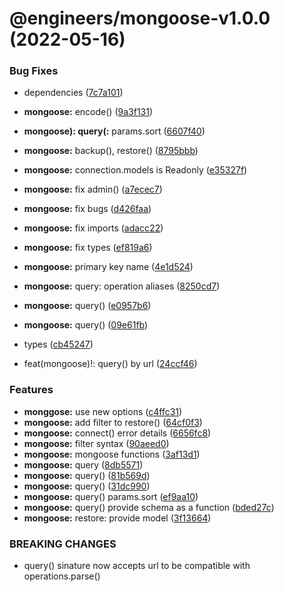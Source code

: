 # @engineers/mongoose-v1.0.0 (2022-05-16)


### Bug Fixes

* dependencies ([7c7a101](https://github.com/eng-dibo/dibo/commit/7c7a101a58148a6607bac949b4aa8b93587e9b52))
* **mongoose:**  encode() ([9a3f131](https://github.com/eng-dibo/dibo/commit/9a3f1317717bea2a862d7e794f19083b90c637ed))
* **mongoose): query(:** params.sort ([6607f40](https://github.com/eng-dibo/dibo/commit/6607f40495dce00440984110cf1bc246b420f125))
* **mongoose:** backup(), restore() ([8795bbb](https://github.com/eng-dibo/dibo/commit/8795bbbfc19c6e4ab65ea157071cc88ed096f617))
* **mongoose:** connection.models is Readonly ([e35327f](https://github.com/eng-dibo/dibo/commit/e35327fd8aebdf764582fe93921bf12b724543c1))
* **mongoose:** fix admin() ([a7ecec7](https://github.com/eng-dibo/dibo/commit/a7ecec7b91542e3fe52d960d40b7bf69745f19de))
* **mongoose:** fix bugs ([d426faa](https://github.com/eng-dibo/dibo/commit/d426faad5e926a7e826103193be8f8cd9198bfae))
* **mongoose:** fix imports ([adacc22](https://github.com/eng-dibo/dibo/commit/adacc22e63bf09d031e4e00fd9231ddb079b99d0))
* **mongoose:** fix types ([ef819a6](https://github.com/eng-dibo/dibo/commit/ef819a627f75a1456a9acd9766d88dff7735a1e0))
* **mongoose:** primary key name ([4e1d524](https://github.com/eng-dibo/dibo/commit/4e1d524c22b14c1c854e0135ab3390bce7f34622))
* **mongoose:** query: operation aliases ([8250cd7](https://github.com/eng-dibo/dibo/commit/8250cd76236f94624d4121e5a2b2a681984f32fa))
* **mongoose:** query() ([e0957b6](https://github.com/eng-dibo/dibo/commit/e0957b6149c7fdb7eb18a114a4acaa2160278dfb))
* **mongoose:** query() ([09e61fb](https://github.com/eng-dibo/dibo/commit/09e61fb7352d919c17fea3a938ae779706eaa514))
* types ([cb45247](https://github.com/eng-dibo/dibo/commit/cb45247b56eed25467c425fc82c2d8e97630735f))


* feat(mongoose)!: query() by url ([24ccf46](https://github.com/eng-dibo/dibo/commit/24ccf46f61ade18362a95229e928767ead220e3a))


### Features

* **monggose:** use new options ([c4ffc31](https://github.com/eng-dibo/dibo/commit/c4ffc312803f86117943a712cda51b64532155d6))
* **mongoose:** add filter to restore() ([64cf0f3](https://github.com/eng-dibo/dibo/commit/64cf0f3d7e68fcb3ea1e8fd71f66832ceb13c97c))
* **mongoose:** connect() error details ([6656fc8](https://github.com/eng-dibo/dibo/commit/6656fc8212447c943c8f377e867e7a71496d9360))
* **mongoose:** filter syntax ([90aeed0](https://github.com/eng-dibo/dibo/commit/90aeed090e72214156c7c21e7d0b2c9efc2fb1e5))
* **mongoose:** mongoose functions ([3af13d1](https://github.com/eng-dibo/dibo/commit/3af13d19f1b8ff5bc2608225af9566c963296bca))
* **mongoose:** query ([8db5571](https://github.com/eng-dibo/dibo/commit/8db557141fd2625b389530b4725994749f781512))
* **mongoose:** query() ([81b569d](https://github.com/eng-dibo/dibo/commit/81b569df3cc0a593b47cc16c7ae18126dfb43c6b))
* **mongoose:** query() ([31dc990](https://github.com/eng-dibo/dibo/commit/31dc9905099c2fae49340cef613f02778b0e313b))
* **mongoose:** query() params.sort ([ef9aa10](https://github.com/eng-dibo/dibo/commit/ef9aa10d5d11685afffb568051dccfd5a37c8619))
* **mongoose:** query() provide schema as a function ([bded27c](https://github.com/eng-dibo/dibo/commit/bded27c94987ffaf638e1a5c60e1def45513b3ff))
* **mongoose:** restore: provide model ([3f13664](https://github.com/eng-dibo/dibo/commit/3f13664a40f65d51040b0d9364c887497dc2a109))


### BREAKING CHANGES

* query() sinature now accepts url to be compatible with operations.parse()
